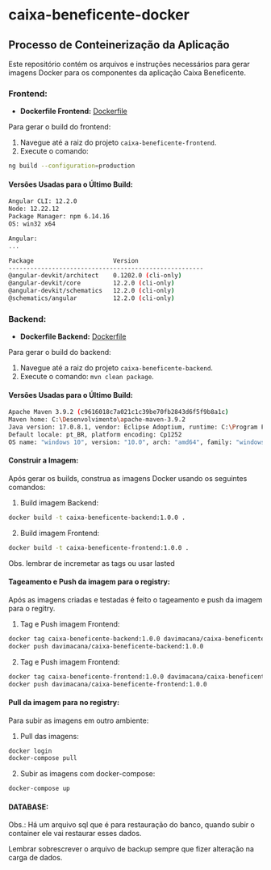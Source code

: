 # caixa-beneficente-docker

## Processo de Conteinerização da Aplicação

Este repositório contém os arquivos e instruções necessários para gerar imagens Docker para os componentes da aplicação Caixa Beneficente.

### Frontend:

- **Dockerfile Frontend:** [Dockerfile](https://github.com/davimacana/caixa-beneficente-frontend/blob/feature/container-docker/Dockerfile)

Para gerar o build do frontend:
1. Navegue até a raiz do projeto `caixa-beneficente-frontend`.
2. Execute o comando:
```bash
ng build --configuration=production

```

#### Versões Usadas para o Último Build:

```bash
Angular CLI: 12.2.0
Node: 12.22.12
Package Manager: npm 6.14.16
OS: win32 x64

Angular:
...

Package                      Version
------------------------------------------------------
@angular-devkit/architect    0.1202.0 (cli-only)
@angular-devkit/core         12.2.0 (cli-only)
@angular-devkit/schematics   12.2.0 (cli-only)
@schematics/angular          12.2.0 (cli-only)
```

### Backend:

- **Dockerfile Backend:** [Dockerfile](https://github.com/davimacana/caixa-beneficente-backend/blob/feature/container-docker/Dockerfile)

Para gerar o build do backend:
1. Navegue até a raiz do projeto `caixa-beneficente-backend`.
2. Execute o comando: `mvn clean package`.

#### Versões Usadas para o Último Build:

```bash
Apache Maven 3.9.2 (c9616018c7a021c1c39be70fb2843d6f5f9b8a1c)
Maven home: C:\Desenvolvimento\apache-maven-3.9.2
Java version: 17.0.8.1, vendor: Eclipse Adoptium, runtime: C:\Program Files\Java\Eclipse Adoptium\jdk-17.0.8.101-hotspot
Default locale: pt_BR, platform encoding: Cp1252
OS name: "windows 10", version: "10.0", arch: "amd64", family: "windows"
```

#### Construir a Imagem:
Após gerar os builds, construa as imagens Docker usando os seguintes comandos:
1. Build imagem Backend:
```bash
docker build -t caixa-beneficente-backend:1.0.0 .
```

2. Build imagem Frontend:
```bash
docker build -t caixa-beneficente-frontend:1.0.0 .
```

Obs. lembrar de incremetar as tags ou usar lasted

#### Tageamento e Push da imagem para o registry:
Após as imagens criadas e testadas é feito o tageamento e push da imagem para o regitry.
1. Tag e Push imagem Frontend:
```bash
docker tag caixa-beneficente-backend:1.0.0 davimacana/caixa-beneficente-backend:1.0.0
docker push davimacana/caixa-beneficente-backend:1.0.0
```
2. Tag e Push imagem Frontend:
```bash
docker tag caixa-beneficente-frontend:1.0.0 davimacana/caixa-beneficente-frontend:1.0.0
docker push davimacana/caixa-beneficente-frontend:1.0.0
```

#### Pull da imagem para no registry:
Para subir as imagens em outro ambiente:
1. Pull das imagens:
```bash
docker login
docker-compose pull
```
2. Subir as imagens com docker-compose:
```bash
docker-compose up
```

#### DATABASE:
Obs.: Há um arquivo sql que é para restauração do banco, quando subir o container ele vai restaurar esses dados.

Lembrar sobrescrever o arquivo de backup sempre que fizer alteração na carga de dados. 
